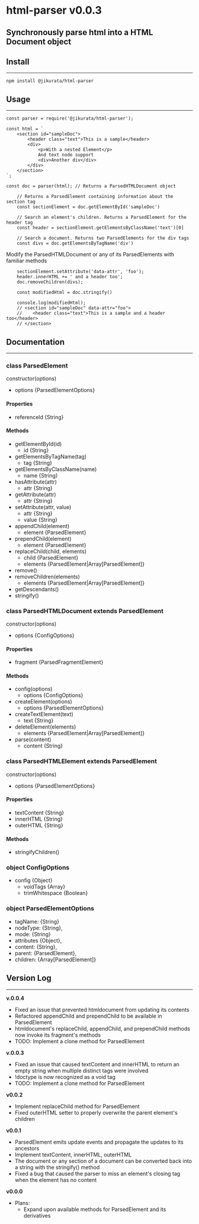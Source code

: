 # html-parser v0.0.3
Synchronously parse html into a HTML Document object
---
## Install
---
```
npm install @jikurata/html-parser
```
## Usage
---
```
const parser = require('@jikurata/html-parser');

const html = `
    <section id="sampleDoc">
        <header class="text">This is a sample</header>
        <div>
            <p>With a nested Element</p>
            And text node support
            <div>Another div</div>
        </div>
    </section>
`;

const doc = parser(html); // Returns a ParsedHTMLDocument object

    // Returns a ParsedElement containing information about the section tag
    const sectionElement = doc.getElementById('sampleDoc')

    // Search an element's children. Returns a ParsedElement for the header tag
    const header = sectionElement.getElementsByClassName('text')[0]
    
    // Search a document. Returns two ParsedElements for the div tags
    const divs = doc.getElementsByTagName('div') 
```
Modify the ParsedHTMLDocument or any of its ParsedElements with familiar methods
```
    sectionElement.setAttribute('data-attr', 'foo');
    header.innerHTML += ' and a header too';
    doc.removeChildren(divs);

    const modifiedHtml = doc.stringify()

    console.log(modifiedHtml); 
    // <section id="sampleDoc" data-attr="foo">
    //    <header class="text">This is a sample and a header too</header>
    // </section>
```
## Documentation
---
### class **ParsedElement**
constructor(options)
- options {ParsedElementOptions}
#### Properties
- referenceId {String}
#### Methods
- getElementById(id)
    - id {String}
- getElementsByTagName(tag)
    - tag {String}
- getElementsByClassName(name)
    - name {String}
- hasAttribute(attr)
    - attr {String}
- getAttribute(attr)
    - attr {String}
- setAttribute(attr, value) 
    - attr {String}
    - value {String}
- appendChild(element)
    - element {ParsedElement}
- prependChild(element)
    - element {ParsedElement}
- replaceChild(child, elements)
    - child {ParsedElement}
    - elements {ParsedElement|Array[ParsedElement]}
- remove()
- removeChildren(elements)
    - elements {ParsedElement|Array[ParsedElement]}
- getDescendants()
- stringify()

### class **ParsedHTMLDocument** extends ParsedElement
constructor(options)
- options {ConfigOptions}
#### Properties
- fragment {ParsedFragmentElement}
#### Methods
- config(options)
    - options {ConfigOptions}
- createElement(options)
    - options {ParsedElementOptions}
- createTextElement(text)
    - text {String}
- deleteElement(elements)
    - elements {ParsedElement|Array[ParsedElement]}
- parse(content)
    - content {String}

### class **ParsedHTMLElement** extends ParsedElement
constructor(options)
- options {ParsedElementOptions}
#### Properties
- textContent {String}
- innerHTML {String}
- outerHTML {String}
#### Methods
- stringifyChildren()

### object **ConfigOptions**
- config {Object}
    - voidTags {Array}
    - trimWhitespace {Boolean}

### object **ParsedElementOptions**
- tagName: {String}
- nodeType: {String},
- mode: {String}
- attributes {Object},
- content: {String},
- parent: {ParsedElement},
- children: {Array[ParsedElement]}

## Version Log
---
**v.0.0.4**
- Fixed an issue that prevented htmldocument from updating its contents
- Refactored appendChild and prependChild to be available in ParsedElement
- htmldocument's replaceChild, appendChild, and prependChild methods now invoke its fragment's methods
- TODO: Implement a clone method for ParsedElement

**v.0.0.3**
- Fixed an issue that caused textContent and innerHTML to return an empty string when multiple distinct tags were involved
- !doctype is now recognized as a void tag
- TODO: Implement a clone method for ParsedElement

**v0.0.2**
- Implement replaceChild method for ParsedElement
- Fixed outerHTML setter to properly overwrite the parent element's children

**v0.0.1**
- ParsedElement emits update events and propagate the updates to its ancestors
- Implement textContent, innerHTML, outerHTML
- The document or any section of a document can be converted back into a string with the stringify() method
- Fixed a bug that caused the parser to miss an element's closing tag when the element has no content

**v0.0.0**
- Plans:
    - Expand upon available methods for ParsedElement and its derivatives
